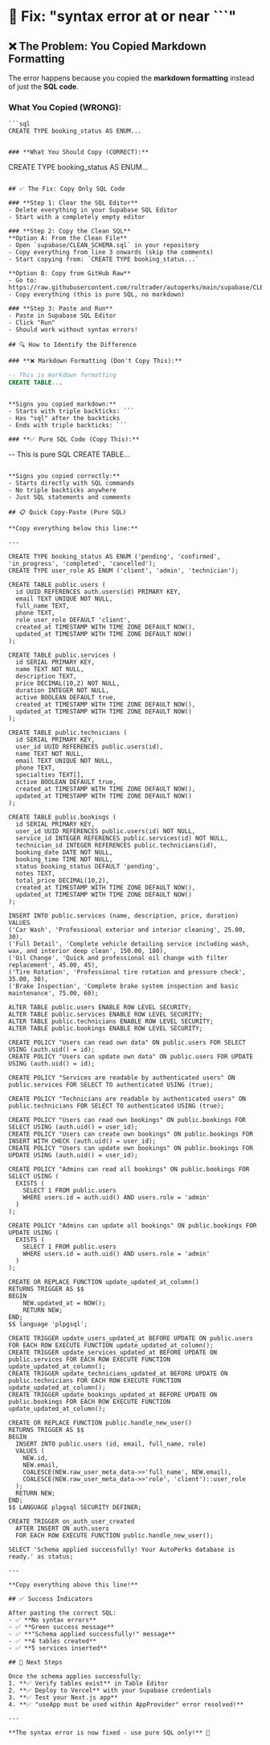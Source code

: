 # 🚨 Fix: "syntax error at or near ```" 

## ❌ The Problem: You Copied Markdown Formatting

The error happens because you copied the **markdown formatting** instead of just the **SQL code**.

### **What You Copied (WRONG):**
```
```sql
CREATE TYPE booking_status AS ENUM...
```
```

### **What You Should Copy (CORRECT):**
```
CREATE TYPE booking_status AS ENUM...
```

## ✅ The Fix: Copy Only SQL Code

### **Step 1: Clear the SQL Editor**
- Delete everything in your Supabase SQL Editor
- Start with a completely empty editor

### **Step 2: Copy the Clean SQL**
**Option A: From the Clean File**
- Open `supabase/CLEAN_SCHEMA.sql` in your repository
- Copy everything from line 3 onwards (skip the comments)
- Start copying from: `CREATE TYPE booking_status...`

**Option B: Copy from GitHub Raw**
- Go to: https://raw.githubusercontent.com/roltrader/autoperks/main/supabase/CLEAN_SCHEMA.sql
- Copy everything (this is pure SQL, no markdown)

### **Step 3: Paste and Run**
- Paste in Supabase SQL Editor
- Click "Run"
- Should work without syntax errors!

## 🔍 How to Identify the Difference

### **❌ Markdown Formatting (Don't Copy This):**
```
```sql
-- This is markdown formatting
CREATE TABLE...
```
```

**Signs you copied markdown:**
- Starts with triple backticks: ```
- Has "sql" after the backticks
- Ends with triple backticks: ```

### **✅ Pure SQL Code (Copy This):**
```
-- This is pure SQL
CREATE TABLE...
```

**Signs you copied correctly:**
- Starts directly with SQL commands
- No triple backticks anywhere
- Just SQL statements and comments

## 📋 Quick Copy-Paste (Pure SQL)

**Copy everything below this line:**

---

CREATE TYPE booking_status AS ENUM ('pending', 'confirmed', 'in_progress', 'completed', 'cancelled');
CREATE TYPE user_role AS ENUM ('client', 'admin', 'technician');

CREATE TABLE public.users (
  id UUID REFERENCES auth.users(id) PRIMARY KEY,
  email TEXT UNIQUE NOT NULL,
  full_name TEXT,
  phone TEXT,
  role user_role DEFAULT 'client',
  created_at TIMESTAMP WITH TIME ZONE DEFAULT NOW(),
  updated_at TIMESTAMP WITH TIME ZONE DEFAULT NOW()
);

CREATE TABLE public.services (
  id SERIAL PRIMARY KEY,
  name TEXT NOT NULL,
  description TEXT,
  price DECIMAL(10,2) NOT NULL,
  duration INTEGER NOT NULL,
  active BOOLEAN DEFAULT true,
  created_at TIMESTAMP WITH TIME ZONE DEFAULT NOW(),
  updated_at TIMESTAMP WITH TIME ZONE DEFAULT NOW()
);

CREATE TABLE public.technicians (
  id SERIAL PRIMARY KEY,
  user_id UUID REFERENCES public.users(id),
  name TEXT NOT NULL,
  email TEXT UNIQUE NOT NULL,
  phone TEXT,
  specialties TEXT[],
  active BOOLEAN DEFAULT true,
  created_at TIMESTAMP WITH TIME ZONE DEFAULT NOW(),
  updated_at TIMESTAMP WITH TIME ZONE DEFAULT NOW()
);

CREATE TABLE public.bookings (
  id SERIAL PRIMARY KEY,
  user_id UUID REFERENCES public.users(id) NOT NULL,
  service_id INTEGER REFERENCES public.services(id) NOT NULL,
  technician_id INTEGER REFERENCES public.technicians(id),
  booking_date DATE NOT NULL,
  booking_time TIME NOT NULL,
  status booking_status DEFAULT 'pending',
  notes TEXT,
  total_price DECIMAL(10,2),
  created_at TIMESTAMP WITH TIME ZONE DEFAULT NOW(),
  updated_at TIMESTAMP WITH TIME ZONE DEFAULT NOW()
);

INSERT INTO public.services (name, description, price, duration) VALUES
('Car Wash', 'Professional exterior and interior cleaning', 25.00, 30),
('Full Detail', 'Complete vehicle detailing service including wash, wax, and interior deep clean', 150.00, 180),
('Oil Change', 'Quick and professional oil change with filter replacement', 45.00, 45),
('Tire Rotation', 'Professional tire rotation and pressure check', 35.00, 30),
('Brake Inspection', 'Complete brake system inspection and basic maintenance', 75.00, 60);

ALTER TABLE public.users ENABLE ROW LEVEL SECURITY;
ALTER TABLE public.services ENABLE ROW LEVEL SECURITY;
ALTER TABLE public.technicians ENABLE ROW LEVEL SECURITY;
ALTER TABLE public.bookings ENABLE ROW LEVEL SECURITY;

CREATE POLICY "Users can read own data" ON public.users FOR SELECT USING (auth.uid() = id);
CREATE POLICY "Users can update own data" ON public.users FOR UPDATE USING (auth.uid() = id);

CREATE POLICY "Services are readable by authenticated users" ON public.services FOR SELECT TO authenticated USING (true);

CREATE POLICY "Technicians are readable by authenticated users" ON public.technicians FOR SELECT TO authenticated USING (true);

CREATE POLICY "Users can read own bookings" ON public.bookings FOR SELECT USING (auth.uid() = user_id);
CREATE POLICY "Users can create own bookings" ON public.bookings FOR INSERT WITH CHECK (auth.uid() = user_id);
CREATE POLICY "Users can update own bookings" ON public.bookings FOR UPDATE USING (auth.uid() = user_id);

CREATE POLICY "Admins can read all bookings" ON public.bookings FOR SELECT USING (
  EXISTS (
    SELECT 1 FROM public.users 
    WHERE users.id = auth.uid() AND users.role = 'admin'
  )
);

CREATE POLICY "Admins can update all bookings" ON public.bookings FOR UPDATE USING (
  EXISTS (
    SELECT 1 FROM public.users 
    WHERE users.id = auth.uid() AND users.role = 'admin'
  )
);

CREATE OR REPLACE FUNCTION update_updated_at_column()
RETURNS TRIGGER AS $$
BEGIN
    NEW.updated_at = NOW();
    RETURN NEW;
END;
$$ language 'plpgsql';

CREATE TRIGGER update_users_updated_at BEFORE UPDATE ON public.users FOR EACH ROW EXECUTE FUNCTION update_updated_at_column();
CREATE TRIGGER update_services_updated_at BEFORE UPDATE ON public.services FOR EACH ROW EXECUTE FUNCTION update_updated_at_column();
CREATE TRIGGER update_technicians_updated_at BEFORE UPDATE ON public.technicians FOR EACH ROW EXECUTE FUNCTION update_updated_at_column();
CREATE TRIGGER update_bookings_updated_at BEFORE UPDATE ON public.bookings FOR EACH ROW EXECUTE FUNCTION update_updated_at_column();

CREATE OR REPLACE FUNCTION public.handle_new_user()
RETURNS TRIGGER AS $$
BEGIN
  INSERT INTO public.users (id, email, full_name, role)
  VALUES (
    NEW.id,
    NEW.email,
    COALESCE(NEW.raw_user_meta_data->>'full_name', NEW.email),
    COALESCE(NEW.raw_user_meta_data->>'role', 'client')::user_role
  );
  RETURN NEW;
END;
$$ LANGUAGE plpgsql SECURITY DEFINER;

CREATE TRIGGER on_auth_user_created
  AFTER INSERT ON auth.users
  FOR EACH ROW EXECUTE FUNCTION public.handle_new_user();

SELECT 'Schema applied successfully! Your AutoPerks database is ready.' as status;

---

**Copy everything above this line!**

## ✅ Success Indicators

After pasting the correct SQL:
- ✅ **No syntax errors**
- ✅ **Green success message**
- ✅ **"Schema applied successfully!" message**
- ✅ **4 tables created**
- ✅ **5 services inserted**

## 🚀 Next Steps

Once the schema applies successfully:
1. **✅ Verify tables exist** in Table Editor
2. **✅ Deploy to Vercel** with your Supabase credentials  
3. **✅ Test your Next.js app**
4. **✅ "useApp must be used within AppProvider" error resolved!**

---

**The syntax error is now fixed - use pure SQL only!** 🎉